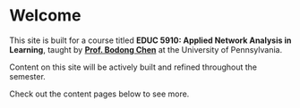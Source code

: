 # Welcome

This site is built for a course titled **EDUC 5910: Applied Network Analysis in Learning**, taught by **[Prof. Bodong Chen](http://bchen.net)** at the University of Pennsylvania. 

Content on this site will be actively built and refined throughout the semester. 

Check out the content pages below to see more.

```{tableofcontents}
```
